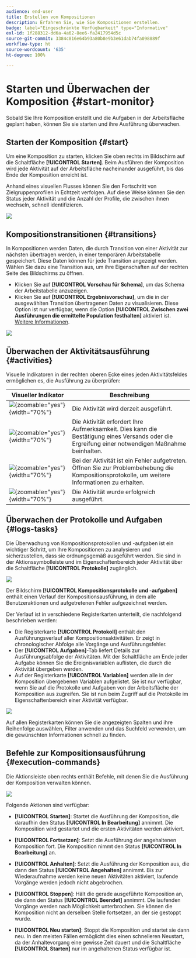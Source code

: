```yaml
---
audience: end-user
title: Erstellen von Kompositionen
description: Erfahren Sie, wie Sie Kompositionen erstellen.
badge: label="Eingeschränkte Verfügbarkeit" type="Informative"
exl-id: 1f288312-dd6a-4a62-8ee6-fa2417954d5c
source-git-commit: 3384c816e64b93a80b8e9b3e61dab74fa098889f
workflow-type: ht
source-wordcount: '635'
ht-degree: 100%

---
```


# Starten und Überwachen der Komposition {#start-monitor}

Sobald Sie Ihre Komposition erstellt und die Aufgaben in der Arbeitsfläche geplant haben, können Sie sie starten und ihre Ausführung überwachen.

## Starten der Komposition {#start}

Um eine Komposition zu starten, klicken Sie oben rechts im Bildschirm auf die Schaltfläche **[!UICONTROL Starten]**. Beim Ausführen der Komposition wird jede Aktivität auf der Arbeitsfläche nacheinander ausgeführt, bis das Ende der Komposition erreicht ist.

Anhand eines visuellen Flusses können Sie den Fortschritt von Zielgruppenprofilen in Echtzeit verfolgen. Auf diese Weise können Sie den Status jeder Aktivität und die Anzahl der Profile, die zwischen ihnen wechseln, schnell identifizieren.

![](assets/composition-visual-flow.png)

## Kompositionstransitionen {#transitions}

In Kompositionen werden Daten, die durch Transition von einer Aktivität zur nächsten übertragen werden, in einer temporären Arbeitstabelle gespeichert. Diese Daten können für jede Transition angezeigt werden. Wählen Sie dazu eine Transition aus, um ihre Eigenschaften auf der rechten Seite des Bildschirms zu öffnen.

* Klicken Sie auf **[!UICONTROL Vorschau für Schema]**, um das Schema der Arbeitstabelle anzuzeigen.
* Klicken Sie auf **[!UICONTROL Ergebnisvorschau]**, um die in der ausgewählten Transition übertragenen Daten zu visualisieren. Diese Option ist nur verfügbar, wenn die Option **[!UICONTROL Zwischen zwei Ausführungen die ermittelte Population festhalten]** aktiviert ist. [Weitere Informationen](create-composition.md#settings).

![](assets/transition-preview.png)

## Überwachen der Aktivitätsausführung {#activities}

Visuelle Indikatoren in der rechten oberen Ecke eines jeden Aktivitätsfeldes ermöglichen es, die Ausführung zu überprüfen:

| Visueller Indikator | Beschreibung |
|-----|------------|
| ![](assets/activity-status-pending.png){zoomable="yes"}{width="70%"} | Die Aktivität wird derzeit ausgeführt. |
| ![](assets/activity-status-orange.png){zoomable="yes"}{width="70%"} | Die Aktivität erfordert Ihre Aufmerksamkeit. Dies kann die Bestätigung eines Versands oder die Ergreifung einer notwendigen Maßnahme beinhalten. |
| ![](assets/activity-status-red.png){zoomable="yes"}{width="70%"} | Bei der Aktivität ist ein Fehler aufgetreten. Öffnen Sie zur Problembehebung die Kompositionsprotokolle, um weitere Informationen zu erhalten. |
| ![](assets/activity-status-green.png){zoomable="yes"}{width="70%"} | Die Aktivität wurde erfolgreich ausgeführt. |

## Überwachen der Protokolle und Aufgaben {#logs-tasks}

Die Überwachung von Kompositionsprotokollen und -aufgaben ist ein wichtiger Schritt, um Ihre Kompositionen zu analysieren und sicherzustellen, dass sie ordnungsgemäß ausgeführt werden. Sie sind in der Aktionssymbolleiste und im Eigenschaftenbereich jeder Aktivität über die Schaltfläche **[!UICONTROL Protokolle]** zugänglich.

![](assets/logs-button.png)

Der Bildschirm **[!UICONTROL Kompositionsprotokolle und -aufgaben]** enthält einen Verlauf der Kompositionsausführung, in dem alle Benutzeraktionen und aufgetretenen Fehler aufgezeichnet werden. 

<!-- à confirmer, pas trouvé dans les options = The workflow history is saved for the duration specified in the workflow execution options. During this duration, all the messages are therefore saved, even after a restart. If you do not want to save the messages from a previous execution, you have to purge the history by clicking the ![](assets/delete_darkgrey-24px.png) button.-->

Der Verlauf ist in verschiedene Registerkarten unterteilt, die nachfolgend beschrieben werden:

* Die Registerkarte **[!UICONTROL Protokoll]** enthält den Ausführungsverlauf aller Kompositionsaktivitäten. Er zeigt in chronologischer Abfolge alle Vorgänge und Ausführungsfehler.
* Der **[!UICONTROL Aufgaben]**-Tab liefert Details zur Ausführungsabfolge der Aktivitäten. Mit der Schaltfläche am Ende jeder Aufgabe können Sie die Ereignisvariablen auflisten, die durch die Aktivität übergeben werden.
* Auf der Registerkarte **[!UICONTROL Variablen]** werden alle in der Komposition übergebenen Variablen aufgelistet. Sie ist nur verfügbar, wenn Sie auf die Protokolle und Aufgaben von der Arbeitsfläche der Komposition aus zugreifen. Sie ist nun beim Zugriff auf die Protokolle im Eigenschaftenbereich einer Aktivität verfügbar.  <!-- à confirmer-->

![](assets/logs-tasks.png)

Auf allen Registerkarten können Sie die angezeigten Spalten und ihre Reihenfolge auswählen, Filter anwenden und das Suchfeld verwenden, um die gewünschten Informationen schnell zu finden.

## Befehle zur Kompositionsausführung {#execution-commands}

Die Aktionsleiste oben rechts enthält Befehle, mit denen Sie die Ausführung der Komposition verwalten können. 

![](assets/execution-actions.png)

Folgende Aktionen sind verfügbar: 

* **[!UICONTROL Starten]**: Startet die Ausführung der Komposition, die daraufhin den Status **[!UICONTROL In Bearbeitung]** annimmt. Die Komposition wird gestartet und die ersten Aktivitäten werden aktiviert.

* **[!UICONTROL Fortsetzen]**: Setzt die Ausführung der angehaltenen Komposition fort. Die Komposition nimmt den Status **[!UICONTROL In Bearbeitung]** an.

* **[!UICONTROL Anhalten]**: Setzt die Ausführung der Komposition aus, die dann den Status **[!UICONTROL Angehalten]** annimmt. Bis zur Wiederaufnahme werden keine neuen Aktivitäten aktiviert, laufende Vorgänge werden jedoch nicht abgebrochen.

* **[!UICONTROL Stoppen]**: Hält die gerade ausgeführte Komposition an, die dann den Status **[!UICONTROL Beendet]** annimmt. Die laufenden Vorgänge werden nach Möglichkeit unterbrochen. Sie können die Komposition nicht an derselben Stelle fortsetzen, an der sie gestoppt wurde.

* **[!UICONTROL Neu starten]**: Stoppt die Komposition und startet sie dann neu. In den meisten Fällen ermöglicht dies einen schnelleren Neustart, da der Anhaltevorgang eine gewisse Zeit dauert und die Schaltfläche **[!UICONTROL Starten]** nur im angehaltenen Status verfügbar ist.
